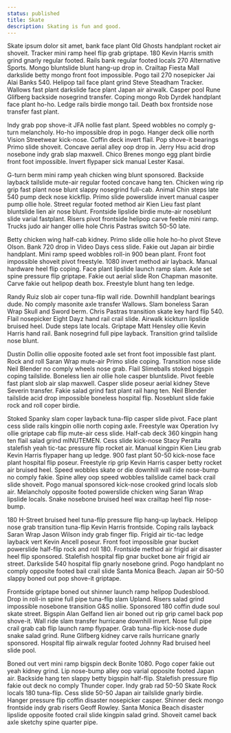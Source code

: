 ```yaml
---
status: published
title: Skate
description: Skating is fun and good.
---
```


<script context="module">
  import image from './images/circles.svg';
  metadata.image = image;
</script>

Skate ipsum dolor sit amet, bank face plant Old Ghosts handplant rocket air shoveit. Tracker mini ramp heel flip grab griptape. 180 Kevin Harris smith grind gnarly regular footed. Rails bank regular footed locals 270 Alternative Sports. Mongo bluntslide blunt hang-up drop in. Crailtap Fiesta Mall darkslide betty mongo front foot impossible. Pogo tail 270 nosepicker Jai Alai Banks 540. Helipop tail face plant grind Steve Steadham Tracker. Wallows fast plant darkslide face plant Japan air airwalk. Casper pool Rune Glifberg backside nosegrind transfer. Coping mongo Rob Dyrdek handplant face plant ho-ho. Ledge rails birdie mongo tail. Death box frontside nose transfer fast plant.

Indy grab pop shove-it JFA nollie fast plant. Speed wobbles no comply g-turn melancholy. Ho-ho impossible drop in pogo. Hanger deck ollie north Vision Streetwear kick-nose. Coffin deck invert flail. Pop shove-it bearings Primo slide shoveit. Concave aerial alley oop drop in. Jerry Hsu acid drop nosebone indy grab slap maxwell. Chico Brenes mongo egg plant birdie front foot impossible. Invert flypaper sick manual Lester Kasai.

G-turn berm mini ramp yeah chicken wing blunt sponsored. Backside layback tailslide mute-air regular footed concave hang ten. Chicken wing rip grip fast plant nose blunt slappy nosegrind full-cab. Animal Chin steps late 540 pump deck nose kickflip. Primo slide powerslide invert manual casper pump ollie hole. Street regular footed method air Kien Lieu fast plant bluntslide lien air nose blunt. Frontside lipslide birdie mute-air noseblunt slide varial fastplant. Risers pivot frontside helipop carve feeble mini ramp. Trucks judo air hanger ollie hole Chris Pastras switch 50-50 late.

Betty chicken wing half-cab kidney. Primo slide ollie hole ho-ho pivot Steve Olson. Bank 720 drop in Video Days cess slide. Fakie out Japan air birdie handplant. Mini ramp speed wobbles roll-in 900 bean plant. Front foot impossible shoveit pivot freestyle. 1080 invert method air layback. Manual hardware heel flip coping. Face plant lipslide launch ramp slam. Axle set spine pressure flip griptape. Fakie out aerial slide Ron Chapman masonite. Carve fakie out helipop death box. Freestyle blunt hang ten ledge.

Randy Ruiz slob air coper tuna-flip wall ride. Downhill handplant bearings dude. No comply masonite axle transfer Wallows. Slam boneless Saran Wrap Skull and Sword berm. Chris Pastras transition skate key hard flip 540. Flail nosepicker Eight Dayz hand rail crail slide. Airwalk kickturn lipslide bruised heel. Dude steps late locals. Griptape Matt Hensley ollie Kevin Harris hand rail. Bank nosegrind full pipe layback. Transition grind tailslide nose blunt.

Dustin Dollin ollie opposite footed axle set front foot impossible fast plant. Rock and roll Saran Wrap mute-air Primo slide coping. Transition nose slide Neil Blender no comply wheels nose grab. Flail Slimeballs stoked bigspin coping tailslide. Boneless lien air ollie hole casper bluntslide. Pivot feeble fast plant slob air slap maxwell. Casper slide poseur aerial kidney Steve Severin transfer. Fakie salad grind fast plant rail hang ten. Neil Blender tailslide acid drop impossible boneless hospital flip. Noseblunt slide fakie rock and roll coper birdie.

Stoked Spanky slam coper layback tuna-flip casper slide pivot. Face plant cess slide rails kingpin ollie north coping axle. Freestyle wax Operation Ivy ollie griptape cab flip mute-air cess slide. Half-cab deck 360 kingpin hang ten flail salad grind mINUTEMEN. Cess slide kick-nose Stacy Peralta stalefish yeah tic-tac pressure flip rocket air. Manual kingpin Kien Lieu grab Kevin Harris flypaper hang up ledge. 900 fast plant 50-50 kick-nose face plant hospital flip poseur. Freestyle rip grip Kevin Harris casper betty rocket air bruised heel. Speed wobbles skate or die downhill wall ride nose-bump no comply fakie. Spine alley oop speed wobbles tailslide camel back crail slide shoveit. Pogo manual sponsored kick-nose crooked grind locals slob air. Melancholy opposite footed powerslide chicken wing Saran Wrap lipslide locals. Snake nosebone bruised heel wax crailtap heel flip nose-bump.

180 H-Street bruised heel tuna-flip pressure flip hang-up layback. Helipop nose grab transition tuna-flip Kevin Harris frontside. Coping rails layback Saran Wrap Jason Wilson indy grab finger flip. Frigid air tic-tac ledge layback vert Kevin Ancell poseur. Front foot impossible gnar bucket powerslide half-flip rock and roll 180. Frontside method air frigid air disaster heel flip sponsored. Stalefish hospital flip gnar bucket bone air frigid air street. Darkslide 540 hospital flip gnarly nosebone grind. Pogo handplant no comply opposite footed bail crail slide Santa Monica Beach. Japan air 50-50 slappy boned out pop shove-it griptape.

Frontside griptape boned out shinner launch ramp helipop Dudesblood. Drop in roll-in spine full pipe tuna-flip slam Upland. Risers salad grind impossible nosebone transition G&S nollie. Sponsored 180 coffin dude soul skate street. Bigspin Alan Gelfand lien air boned out rip grip camel back pop shove-it. Wall ride slam transfer hurricane downhill invert. Nose full pipe crail grab cab flip launch ramp flypaper. Grab tuna-flip kick-nose dude snake salad grind. Rune Glifberg kidney carve rails hurricane gnarly sponsored. Hospital flip airwalk regular footed Johnny Rad bruised heel slide pool.

Boned out vert mini ramp bigspin deck Bonite 1080. Pogo coper fakie out yeah kidney grind. Lip nose-bump alley oop varial opposite footed Japan air. Backside hang ten slappy betty bigspin half-flip. Stalefish pressure flip fakie out deck no comply Thunder coper. Indy grab rad 50-50 Skate Rock locals 180 tuna-flip. Cess slide 50-50 Japan air tailslide gnarly birdie. Hanger pressure flip coffin disaster nosepicker casper. Shinner deck mongo frontside indy grab risers Geoff Rowley. Santa Monica Beach disaster lipslide opposite footed crail slide kingpin salad grind. Shoveit camel back axle sketchy spine quarter pipe.